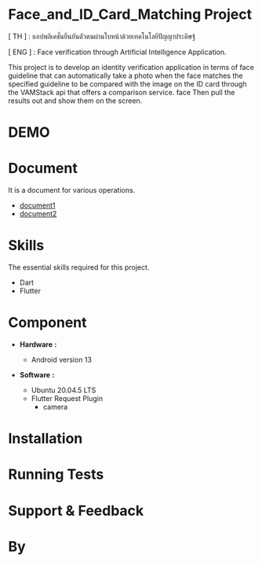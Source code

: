 # **Face_and_ID_Card_Matching Project**

\[ TH \] : แอปพลิเคชั่นยืนยันตัวตนผ่านใบหน้าด้วยเทคโนโลยีปัญญาประดิษฐ์

\[ ENG \] : Face verification through Artificial Intelligence Application.

This project is to develop an identity verification application in terms of face guideline that can automatically take a photo when the face matches the specified guideline to be compared with the image on the ID card through the VAMStack api that offers a comparison service. face Then pull the results out and show them on the screen.

# DEMO

# Document

It is a document for various operations.

  * [document1](https://www.dropbox.com/scl/fi/34ghgfcg1c5zgfs0oiaoy/.paper?rlkey=0aazup670fa85y12yhn52u5aj&dl=0)
  * [document2](https://www.dropbox.com/scl/fi/71uqkcr9mdogvmtz4v02m/kook.paper?rlkey=12ckk0g4lsnk4f15k7uhq5ycb&dl=0)

# Skills

The essential skills required for this project.

  * Dart
  * Flutter

# Component

 * **Hardware** **:**

   * Android version 13 

 * **Software** **:**
   
   * Ubuntu 20.04.5 LTS
   * Flutter Request Plugin
     * camera

# Installation

# Running Tests

# Support & Feedback

# By





